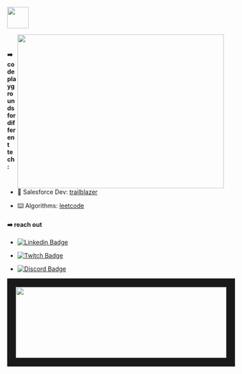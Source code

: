 

<img height="50"  src="https://img.shields.io/badge/code-lab-fuchsia"></p>

<p><img align="right" src="https://media.giphy.com/media/v1.Y2lkPTc5MGI3NjExYjB4aHo3bTM4MmJ1aHlqZDB6bmhucXF3ZThvMnRscWFsejR0b2I1MSZlcD12MV9pbnRlcm5hbF9naWZfYnlfaWQmY3Q9Zw/3WEBug5pKpTLmaQYig/giphy.gif" width="480" height="358" class="giphy-embed"></p>
  
<br>
     
 #### ➡️  code playgrounds for different tech: 
 
 - 👾 Salesforce Dev: [trailblazer](https://trailblazer.me/id/lauperez/)

 - ⌨️ Algorithms: [leetcode](https://leetcode.com/technolau/)

 #### ➡️  reach out
 
 -  [![Linkedin Badge](https://img.shields.io/badge/-lauralperez-blue?style=flat-square&logo=Linkedin&logoColor=white&link=https://www.linkedin.com/in/lauralperez/)](https://www.linkedin.com/in/lauralperez/)
   
 -  [![Twitch Badge](https://img.shields.io/badge/-lauralperez-purple?style=flat-square&logo=Twitch&logoColor=white&link=https://www.twitch.com/tchnorider/)](https://www.twitch.com/tchnorider/)

 -  [![Discord Badge](https://img.shields.io/badge/-lauralperez-lightblue?style=flat-square&logo=Discord&logoColor=white&link=https://discord.com/channels/LauRider9063)]([https://discord.com/channels/LauRider9063)

<p><img align="left" width="490" height="165" border="20" src="https://github-readme-stats.vercel.app/api?username=tchnorider&show_icons=true&hide_border=false&line_height=20&title_color=b640ed&icon_color=e32be0&show_owner=true"/></p>


   
